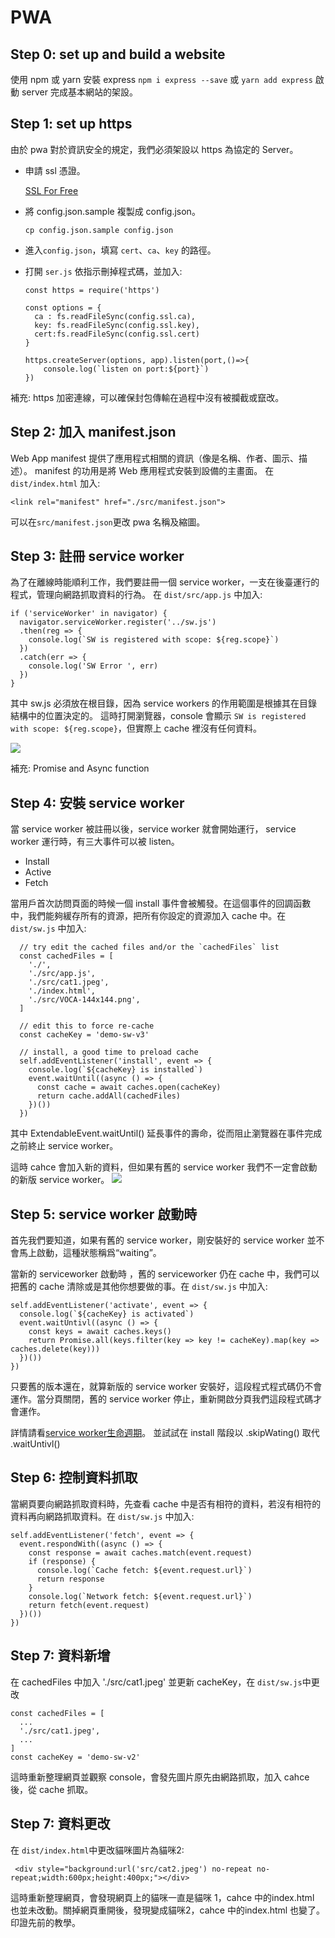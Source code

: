 # PWA
## Step 0: set up and build a website
使用 npm 或 yarn 安裝 express `npm i express --save` 或 `yarn add express`
啟動 server 完成基本網站的架設。

## Step 1: set up https
由於 pwa 對於資訊安全的規定，我們必須架設以 https 為協定的 Server。

* 申請 ssl 憑證。

  [SSL For Free](https://www.sslforfree.com/)

* 將 config.json.sample 複製成 config.json。

  `cp config.json.sample config.json`

* 進入`config.json`，填寫 `cert`、`ca`、`key` 的路徑。

* 打開 `ser.js` 依指示刪掉程式碼，並加入:
  ```
  const https = require('https')

  const options = {
    ca : fs.readFileSync(config.ssl.ca),
    key: fs.readFileSync(config.ssl.key),
    cert:fs.readFileSync(config.ssl.cert)
  }

  https.createServer(options, app).listen(port,()=>{
      console.log(`listen on port:${port}`)
  })
  ```
補充: https 加密連線，可以確保封包傳輸在過程中沒有被攔截或竄改。

## Step 2: 加入 manifest.json
Web App manifest 提供了應用程式相關的資訊（像是名稱、作者、圖示、描述）。 manifest 的功用是將 Web 應用程式安裝到設備的主畫面。
在 `dist/index.html` 加入:
 ```
 <link rel="manifest" href="./src/manifest.json">
 ```
 可以在`src/manifest.json`更改 pwa 名稱及縮圖。

## Step 3: 註冊 service worker
為了在離線時能順利工作，我們要註冊一個 service worker，一支在後臺運行的程式，管理向網路抓取資料的行為。
在 `dist/src/app.js` 中加入:
```
if ('serviceWorker' in navigator) {
  navigator.serviceWorker.register('../sw.js')
  .then(reg => {
    console.log(`SW is registered with scope: ${reg.scope}`)
  })
  .catch(err => {
    console.log('SW Error ', err)
  })
}
```
其中 sw.js 必須放在根目錄，因為 service workers 的作用範圍是根據其在目錄結構中的位置決定的。
這時打開瀏覽器，console 會顯示 `SW is registered with scope: ${reg.scope}`，但實際上 cache 裡沒有任何資料。

![](https://i.imgur.com/WEwp3DY.png)

補充: Promise and Async function

## Step 4: 安裝 service worker

當 service worker 被註冊以後，service worker 就會開始運行， service worker 運行時，有三大事件可以被  listen。
* Install 
* Active
* Fetch

當用戶首次訪問頁面的時候一個 install 事件會被觸發。在這個事件的回調函數中，我們能夠緩存所有的資源，把所有你設定的資源加入 cache 中。在 `dist/sw.js` 中加入:

```
  // try edit the cached files and/or the `cachedFiles` list
  const cachedFiles = [
    './',
    './src/app.js',
    './src/cat1.jpeg',
    './index.html',
    './src/VOCA-144x144.png',
  ]

  // edit this to force re-cache
  const cacheKey = 'demo-sw-v3'

  // install, a good time to preload cache
  self.addEventListener('install', event => {
    console.log(`${cacheKey} is installed`)
    event.waitUntil((async () => {
      const cache = await caches.open(cacheKey)
      return cache.addAll(cachedFiles)
    })())
  })
```
其中 ExtendableEvent.waitUntil() 延長事件的壽命，從而阻止瀏覽器在事件完成之前終止 service worker。

這時 cahce 會加入新的資料，但如果有舊的 service worker 我們不一定會啟動的新版 service worker。
![](https://i.imgur.com/x8Lg5Dm.png)

## Step 5: service worker 啟動時
首先我們要知道，如果有舊的 service worker，剛安裝好的 service worker 並不會馬上啟動，這種狀態稱爲“waiting”。  

當新的 serviceworker 啟動時 ，舊的 serviceworker 仍在 cache 中，我們可以把舊的 cache 清除或是其他你想要做的事。在 `dist/sw.js` 中加入:
```
self.addEventListener('activate', event => {
  console.log(`${cacheKey} is activated`)
  event.waitUntivl((async () => {
    const keys = await caches.keys()
    return Promise.all(keys.filter(key => key != cacheKey).map(key => caches.delete(key)))
  })())
})
```

只要舊的版本還在，就算新版的 service worker 安裝好，這段程式程式碼仍不會運作。當分頁關閉，舊的 service worker 停止，重新開啟分頁我們這段程式碼才會運作。

詳情請看[service worker生命週期](https://developers.google.com/web/fundamentals/primers/service-workers/lifecycle?hl=zh-tw)。
並試試在 install 階段以 .skipWating() 取代 .waitUntivl()

## Step 6: 控制資料抓取
當網頁要向網路抓取資料時，先查看 cache 中是否有相符的資料，若沒有相符的資料再向網路抓取資料。在 `dist/sw.js` 中加入:

```
self.addEventListener('fetch', event => {
  event.respondWith((async () => {
    const response = await caches.match(event.request)
    if (response) {
      console.log(`Cache fetch: ${event.request.url}`)
      return response
    }
    console.log(`Network fetch: ${event.request.url}`)
    return fetch(event.request)
  })())
})
```
## Step 7: 資料新增
在  cachedFiles 中加入 './src/cat1.jpeg' 並更新 cacheKey，在 `dist/sw.js`中更改

```
const cachedFiles = [
  ...
  './src/cat1.jpeg',
  ...
]
const cacheKey = 'demo-sw-v2'

```

這時重新整理網頁並觀察 console，會發先圖片原先由網路抓取，加入 cahce 後，從 cache 抓取。

## Step 7: 資料更改
在 `dist/index.html`中更改貓咪圖片為貓咪2:
```
 <div style="background:url('src/cat2.jpeg') no-repeat no-repeat;width:600px;height:400px;"></div>
```

這時重新整理網頁，會發現網頁上的貓咪一直是貓咪 1，cahce 中的index.html 也並未改動。關掉網頁重開後，發現變成貓咪2，cahce 中的index.html 也變了。印證先前的教學。
